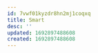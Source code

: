 ```yaml
---
id: 7vwf01kyzdr8hn2mj1coqxq
title: Smart
desc: ''
updated: 1692897488608
created: 1692897488608
---
```


